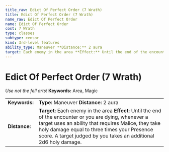 ```yaml
---
title_raw: Edict Of Perfect Order (7 Wrath)
title: Edict Of Perfect Order (7 Wrath)
name_raw: Edict Of Perfect Order
name: Edict Of Perfect Order
cost: 7 Wrath
type: classes
subtype: censor
kind: 3rd-level features
ability_type: Maneuver **Distance:** 2 aura
target: Each enemy in the area **Effect:** Until the end of the encounter or you are dying, whenever a target uses an ability that requires Malice, they take holy damage equal to three times your Presence score. A target judged by you takes an additional 2d6 holy damage.
---
```


# Edict Of Perfect Order (7 Wrath)

*Use not the fell arts!* **Keywords:** Area, Magic

|               |                                                                                                                                                                                                                                                                                     |
| :------------ | :---------------------------------------------------------------------------------------------------------------------------------------------------------------------------------------------------------------------------------------------------------------------------------- |
| **Keywords:** | **Type:** Maneuver **Distance:** 2 aura                                                                                                                                                                                                                                             |
| **Distance:** | **Target:** Each enemy in the area **Effect:** Until the end of the encounter or you are dying, whenever a target uses an ability that requires Malice, they take holy damage equal to three times your Presence score. A target judged by you takes an additional 2d6 holy damage. |
